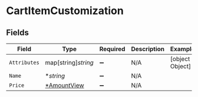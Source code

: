 # CartItemCustomization


## Fields

| Field                                            | Type                                             | Required                                         | Description                                      | Example                                          |
| ------------------------------------------------ | ------------------------------------------------ | ------------------------------------------------ | ------------------------------------------------ | ------------------------------------------------ |
| `Attributes`                                     | map[string]*string*                              | :heavy_minus_sign:                               | N/A                                              | [object Object]                                  |
| `Name`                                           | **string*                                        | :heavy_minus_sign:                               | N/A                                              |                                                  |
| `Price`                                          | [*AmountView](../../models/shared/amountview.md) | :heavy_minus_sign:                               | N/A                                              |                                                  |